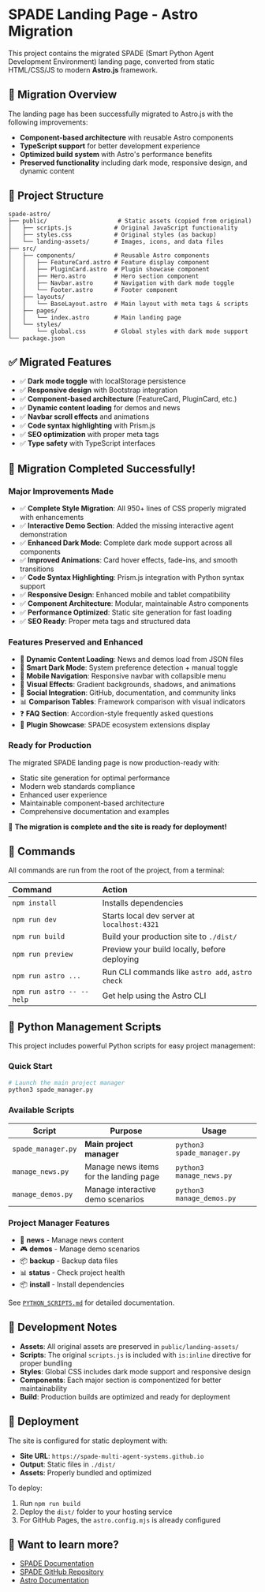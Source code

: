 # SPADE Landing Page - Astro Migration

This project contains the migrated SPADE (Smart Python Agent Development Environment) landing page,
converted from static HTML/CSS/JS to modern **Astro.js** framework.

## 🚀 Migration Overview

The landing page has been successfully migrated to Astro.js with the following improvements:

- **Component-based architecture** with reusable Astro components
- **TypeScript support** for better development experience
- **Optimized build system** with Astro's performance benefits
- **Preserved functionality** including dark mode, responsive design, and dynamic content

## 📁 Project Structure

```text
spade-astro/
├── public/                    # Static assets (copied from original)
│   ├── scripts.js            # Original JavaScript functionality
│   ├── styles.css            # Original styles (as backup)
│   └── landing-assets/       # Images, icons, and data files
├── src/
│   ├── components/           # Reusable Astro components
│   │   ├── FeatureCard.astro # Feature display component
│   │   ├── PluginCard.astro  # Plugin showcase component
│   │   ├── Hero.astro        # Hero section component
│   │   ├── Navbar.astro      # Navigation with dark mode toggle
│   │   └── Footer.astro      # Footer component
│   ├── layouts/
│   │   └── BaseLayout.astro  # Main layout with meta tags & scripts
│   ├── pages/
│   │   └── index.astro       # Main landing page
│   └── styles/
│       └── global.css        # Global styles with dark mode support
└── package.json
```

## ✅ Migrated Features

- ✅ **Dark mode toggle** with localStorage persistence
- ✅ **Responsive design** with Bootstrap integration
- ✅ **Component-based architecture** (FeatureCard, PluginCard, etc.)
- ✅ **Dynamic content loading** for demos and news
- ✅ **Navbar scroll effects** and animations
- ✅ **Code syntax highlighting** with Prism.js
- ✅ **SEO optimization** with proper meta tags
- ✅ **Type safety** with TypeScript interfaces

## 🎉 Migration Completed Successfully!

### Major Improvements Made

- ✅ **Complete Style Migration**: All 950+ lines of CSS properly migrated with enhancements
- ✅ **Interactive Demo Section**: Added the missing interactive agent demonstration
- ✅ **Enhanced Dark Mode**: Complete dark mode support across all components
- ✅ **Improved Animations**: Card hover effects, fade-ins, and smooth transitions
- ✅ **Code Syntax Highlighting**: Prism.js integration with Python syntax support
- ✅ **Responsive Design**: Enhanced mobile and tablet compatibility
- ✅ **Component Architecture**: Modular, maintainable Astro components
- ✅ **Performance Optimized**: Static site generation for fast loading
- ✅ **SEO Ready**: Proper meta tags and structured data

### Features Preserved and Enhanced

- 🔄 **Dynamic Content Loading**: News and demos load from JSON files
- 🌙 **Smart Dark Mode**: System preference detection + manual toggle
- 📱 **Mobile Navigation**: Responsive navbar with collapsible menu
- 🎨 **Visual Effects**: Gradient backgrounds, shadows, and animations
- 🔗 **Social Integration**: GitHub, documentation, and community links
- 📊 **Comparison Tables**: Framework comparison with visual indicators
- ❓ **FAQ Section**: Accordion-style frequently asked questions
- 🧩 **Plugin Showcase**: SPADE ecosystem extensions display

### Ready for Production

The migrated SPADE landing page is now production-ready with:

- Static site generation for optimal performance
- Modern web standards compliance
- Enhanced user experience
- Maintainable component-based architecture
- Comprehensive documentation and examples

🚀 **The migration is complete and the site is ready for deployment!**

## 🧞 Commands

All commands are run from the root of the project, from a terminal:

| Command                   | Action                                           |
| :------------------------ | :----------------------------------------------- |
| `npm install`             | Installs dependencies                            |
| `npm run dev`             | Starts local dev server at `localhost:4321`      |
| `npm run build`           | Build your production site to `./dist/`          |
| `npm run preview`         | Preview your build locally, before deploying     |
| `npm run astro ...`       | Run CLI commands like `astro add`, `astro check` |
| `npm run astro -- --help` | Get help using the Astro CLI                     |

## 🐍 Python Management Scripts

This project includes powerful Python scripts for easy project management:

### Quick Start

```bash
# Launch the main project manager
python3 spade_manager.py
```

### Available Scripts

| Script             | Purpose                                | Usage                      |
| ------------------ | -------------------------------------- | -------------------------- |
| `spade_manager.py` | **Main project manager**               | `python3 spade_manager.py` |
| `manage_news.py`   | Manage news items for the landing page | `python3 manage_news.py`   |
| `manage_demos.py`  | Manage interactive demo scenarios      | `python3 manage_demos.py`  |

### Project Manager Features

- 📰 **news** - Manage news content
- 🎮 **demos** - Manage demo scenarios
- 📦 **backup** - Backup data files
- 📊 **status** - Check project health
- 📦 **install** - Install dependencies

See [`PYTHON_SCRIPTS.md`](./PYTHON_SCRIPTS.md) for detailed documentation.

## 🔧 Development Notes

- **Assets**: All original assets are preserved in `public/landing-assets/`
- **Scripts**: The original `scripts.js` is included with `is:inline` directive for proper bundling
- **Styles**: Global CSS includes dark mode support and responsive design
- **Components**: Each major section is componentized for better maintainability
- **Build**: Production builds are optimized and ready for deployment

## 🚀 Deployment

The site is configured for static deployment with:

- **Site URL**: `https://spade-multi-agent-systems.github.io`
- **Output**: Static files in `./dist/`
- **Assets**: Properly bundled and optimized

To deploy:

1. Run `npm run build`
2. Deploy the `dist/` folder to your hosting service
3. For GitHub Pages, the `astro.config.mjs` is already configured

## 👀 Want to learn more?

- [SPADE Documentation](https://spade-mas.readthedocs.io)
- [SPADE GitHub Repository](https://github.com/javipalanca/spade)
- [Astro Documentation](https://docs.astro.build)

